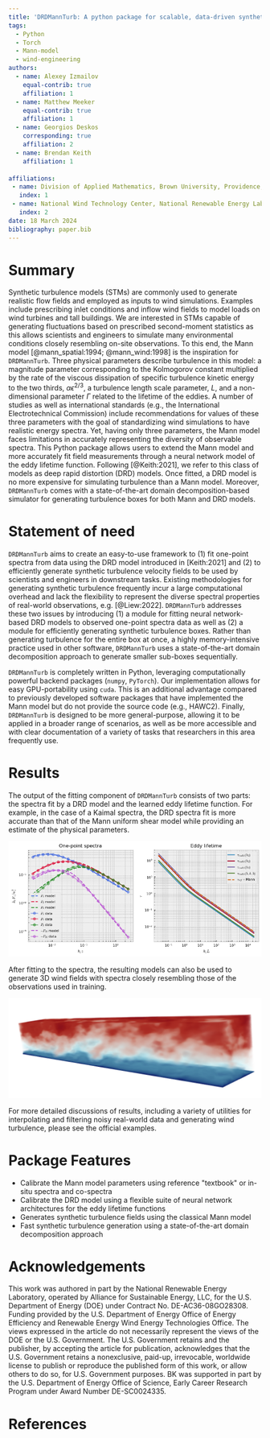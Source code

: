 ```yaml
---
title: 'DRDMannTurb: A python package for scalable, data-driven synthetic turbulence'
tags:
  - Python
  - Torch
  - Mann-model
  - wind-engineering
authors:
  - name: Alexey Izmailov
    equal-contrib: true
    affiliation: 1
  - name: Matthew Meeker
    equal-contrib: true
    affiliation: 1
  - name: Georgios Deskos
    corresponding: true
    affiliation: 2
  - name: Brendan Keith
    affiliation: 1

affiliations:
 - name: Division of Applied Mathematics, Brown University, Providence, RI, 02912, USA
   index: 1
 - name: National Wind Technology Center, National Renewable Energy Laboratory, Golden, CO, 80401, USA
   index: 2
date: 18 March 2024     
bibliography: paper.bib
---
```


# Summary

Synthetic turbulence models (STMs) are commonly used to generate realistic flow fields and employed as inputs to wind simulations. Examples include prescribing inlet conditions and inflow wind fields to model loads on wind turbines and tall buildings. We are interested in STMs capable of generating fluctuations based on prescribed second-moment statistics as this allows scientists and engineers to simulate many environmental conditions closely resembling on-site observations. To this end, the Mann model [@mann_spatial:1994; @mann_wind:1998] is the inspiration for `DRDMannTurb`. Three physical parameters describe turbulence in this model: a magnitude parameter corresponding to the Kolmogorov constant multiplied by the rate of the viscous dissipation of specific turbulence kinetic energy to the two thirds, $\alpha \epsilon^{2/3}$, a turbulence length scale parameter, $L$, and a non-dimensional parameter $\Gamma$ related to the lifetime of the eddies. A number of studies as well as international standards (e.g., the International Electrotechnical Commission) include recommendations for values of these three parameters with the goal of standardizing wind simulations to have realistic energy spectra. Yet, having only three parameters, the Mann model faces limitations in accurately representing the diversity of observable spectra. This Python package allows users to extend the Mann model and more accurately fit field measurements through a neural network model of the eddy lifetime function. Following [@Keith:2021], we refer to this class of models as deep rapid distortion (DRD) models. Once fitted, a DRD model is no more expensive for simulating turbulence than a Mann model. Moreover, `DRDMannTurb` comes with a state-of-the-art domain decomposition-based simulator for generating turbulence boxes for both Mann and DRD models.

# Statement of need

`DRDMannTurb` aims to create an easy-to-use framework to (1) fit one-point spectra from data using the DRD model introduced in [Keith:2021] and (2) to efficiently generate synthetic turbulence velocity fields to be used by scientists and engineers in downstream tasks. Existing methodologies for generating synthetic turbulence frequently incur a large computational overhead and lack the flexibility to represent the diverse spectral properties of real-world observations, e.g. [@Liew:2022]. `DRDMannTurb` addresses these two issues by introducing (1) a module for fitting neural network-based DRD models to observed one-point spectra data as well as (2) a module for efficiently generating synthetic turbulence boxes. Rather than generating turbulence for the entire box at once, a highly memory-intensive practice used in other software, `DRDMannTurb` uses a state-of-the-art domain decomposition approach to generate smaller sub-boxes sequentially.

`DRDMannTurb` is completely written in Python, leveraging computationally powerful backend packages (`numpy`, `PyTorch`). Our implementation allows for easy GPU-portability using `cuda`. This is an additional advantage compared to previously developed software packages that have implemented the Mann model but do not provide the source code (e.g., HAWC2). Finally, `DRDMannTurb` is designed to be more general-purpose, allowing it to be applied in a broader range of scenarios, as well as be more accessible and with clear documentation of a variety of tasks that researchers in this area frequently use. 

# Results

The output of the fitting component of ``DRDMannTurb`` consists of two parts: the spectra fit by a DRD model and the learned eddy lifetime function. For example, in the case of a Kaimal spectra, the DRD spectra fit is more accurate than that of the Mann uniform shear model while providing an estimate of the physical parameters. 

![Synthetic DRD Model Fit](synthetic_fit.png)

After fitting to the spectra, the resulting models can also be used to generate 3D wind fields with spectra closely resembling those of the observations used in training. 

![Simulated Wind Tunnel](wind.png)

For more detailed discussions of results, including a variety of utilities for interpolating and filtering noisy real-world data and generating wind turbulence, please see the official examples.  

# Package Features

- Calibrate the Mann model parameters using reference "textbook" or in-situ spectra and co-spectra
- Calibrate the DRD model using a flexible suite of neural network architectures for the eddy lifetime functions
- Generates synthetic turbulence fields using the classical Mann model
- Fast synthetic turbulence generation using a state-of-the-art domain decomposition approach

# Acknowledgements

This work was authored in part by the National Renewable Energy Laboratory, operated by Alliance for Sustainable Energy, LLC, for the U.S. Department of Energy (DOE) under Contract No. DE-AC36-08GO28308. Funding provided by the U.S. Department of Energy Office of Energy Efficiency and Renewable Energy Wind Energy Technologies Office. The views expressed in the article do not necessarily represent the views of the DOE or the U.S. Government. The U.S. Government retains and the publisher, by accepting the article for publication, acknowledges that the U.S. Government retains a nonexclusive, paid-up, irrevocable, worldwide license to publish or reproduce the published form of this work, or allow others to do so, for U.S. Government purposes. BK was supported in part by the U.S. Department of Energy Office of Science, Early Career Research Program under Award Number DE-SC0024335.

# References

